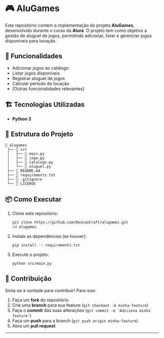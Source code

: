# 🎮 AluGames

Este repositório contém a implementação do projeto **AluGames**, desenvolvido durante o curso da **Alura**. O projeto tem como objetivo a gestão de aluguel de jogos, permitindo adicionar, listar e gerenciar jogos disponíveis para locação.

## 🚀 Funcionalidades

- Adicionar jogos ao catálogo  
- Listar jogos disponíveis  
- Registrar aluguel de jogos  
- Calcular período de locação  
- [Outras funcionalidades relevantes]

## 🏗️ Tecnologias Utilizadas

- **Python 3**

## 📂 Estrutura do Projeto

```
📂 alugames
 ├── 📁 src
 │   ├── 📄 main.py
 │   ├── 📄 jogo.py
 │   ├── 📄 catalogo.py
 │   └── 📄 aluguel.py
 ├── 📄 README.md
 ├── 📄 requirements.txt
 ├── 📄 .gitignore
 └── 📄 LICENSE
```

## 📦 Como Executar

1. Clone este repositório:  
   ```sh
   git clone https://github.com/DevLeoCraft/alugames.git
   cd alugames
   ```

2. Instale as dependências (se houver):  
   ```sh
   pip install -r requirements.txt
   ```

3. Execute o projeto:  
   ```sh
   python src/main.py
   ```

## 🤝 Contribuição

Sinta-se à vontade para contribuir! Para isso:

1. Faça um **fork** do repositório  
2. Crie uma **branch** para sua feature (`git checkout -b minha-feature`)  
3. Faça o **commit** das suas alterações (`git commit -m 'Adiciona minha feature'`)  
4. Faça um **push** para a branch (`git push origin minha-feature`)  
5. Abra um **pull request**  
---
